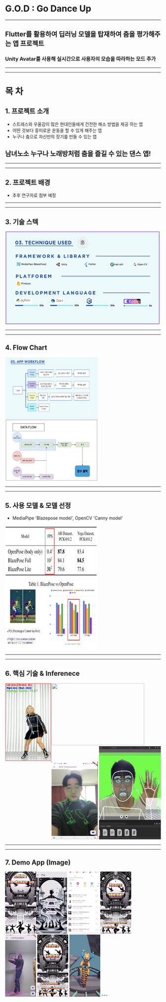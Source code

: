 # G.O.D : Go Dance Up

---

## Flutter를 활용하여 딥러닝 모델을 탑재하여 춤을 평가해주는 앱 프로젝트
### Unity Avatar를 사용해 실시간으로 사용자의 모습을 따라하는 모드 추가


---
---

# 목 차
## 1. 프로젝트 소개
 * 스트레스와 우울감이 많은 현대인들에게 건전한 해소 방법을 제공 하는 앱
 * 어떤 것보다 흥미로운 운동을 할 수 있게 해주는 앱
 * 누구나 춤으로 자신만의 장기를 만들 수 있는 앱
 ## 남녀노소 누구나 노래방처럼 춤을 즐길 수 있는 댄스 앱!

---
---

## 2. 프로젝트 배경
 * 추후 연구자료 첨부 예정

---
---

## 3. 기술 스텍
<img src="./images/tech.png" width="500" height="300"/>

---
---

## 4. Flow Chart
<img src="./images/workflow.png" width="300" height="200" align="left"/>
<img src="./images/dataflow.png" width="300" height="200"/>

---
---

## 5. 사용 모델 & 모델 선정
* MediaPipe 'Blazepose model', OpenCV 'Canny model'

<img align="left" src="./images/blazepose1.png" width="300" height="200"/>
<img src="./images/blazepose2.png" width="300" height="200"/>

---
---

## 6. 핵심 기술 & Inferenece
<img align="left" src="./images/angle_inference.png" width="150" height="250"/>
<img src="./float.png" width="300" height="200"/>
<img src="./images/edge_inference.png" width="150" height="250"/>
<img src="./images/unity_inference.png" width="200" height="300"/>

---
---

## 7. Demo App (Image)
<img align="left" src="./images/1.png" width="100.png" height="200"/>
<img src="./images/2.png" width="100.png" height="200"/>
<img src="./images/3.png" width="100.png" height="200"/>
<img src="./images/4.png" width="100.png" height="200"/>
<img src="./images/5.png" width="100.png" height="200"/>
<img src="./images/6.png" width="100.png" height="200"/>
<img src="./images/7.png" width="100.png" height="200"/>
---
